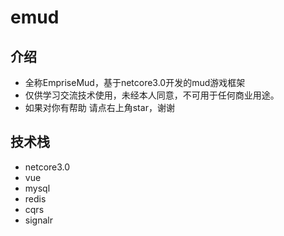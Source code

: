 # emud
## 介绍
* 全称EmpriseMud，基于netcore3.0开发的mud游戏框架
* 仅供学习交流技术使用，未经本人同意，不可用于任何商业用途。
* 如果对你有帮助 请点右上角star，谢谢
## 技术栈
* netcore3.0
* vue
* mysql
* redis
* cqrs
* signalr

